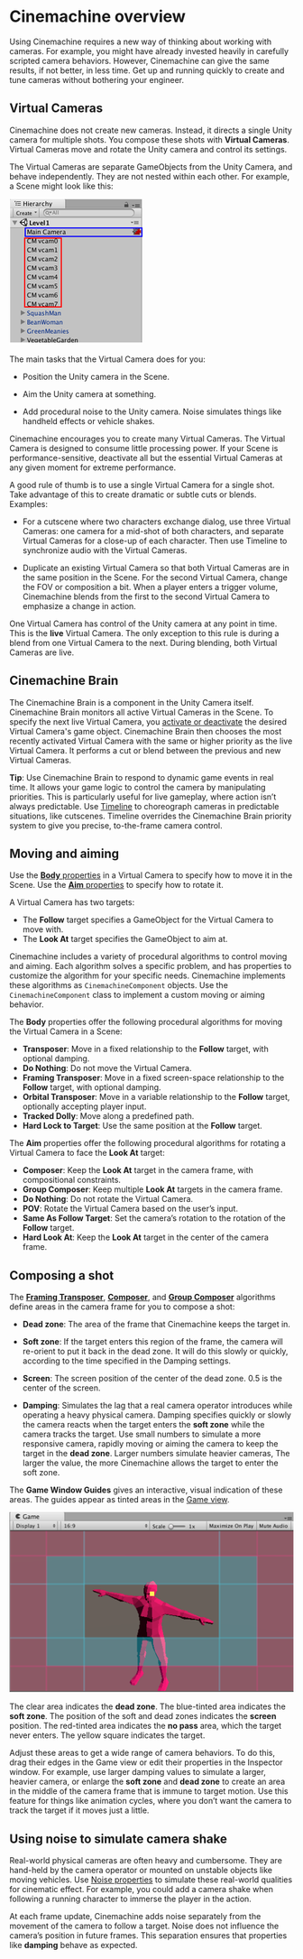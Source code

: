 # Cinemachine overview

Using Cinemachine requires a new way of thinking about working with cameras. For example, you might have already invested heavily in carefully scripted camera behaviors. However, Cinemachine can give the same results, if not better, in less time. Get up and running quickly to create and tune cameras without bothering your engineer.

## Virtual Cameras

Cinemachine does not create new cameras. Instead, it directs a single Unity camera for multiple shots. You compose these shots with __Virtual Cameras__. Virtual Cameras move and rotate the Unity camera and control its settings.

The Virtual Cameras are separate GameObjects from the Unity Camera, and behave independently. They are not nested within each other. For example, a Scene might look like this:

![A Scene containing a Unity camera with Cinemachine Brain (blue) and multiple Virtual Cameras (red)](images/CinemachineSceneHierarchy.png)

The main tasks that the Virtual Camera does for you:

* Position the Unity camera in the Scene.

* Aim the Unity camera at something.

* Add procedural noise to the Unity camera. Noise simulates things like handheld effects or vehicle shakes.

Cinemachine encourages you to create many Virtual Cameras. The Virtual Camera is designed to consume little processing power. If your Scene is performance-sensitive, deactivate all but the essential Virtual Cameras at any given moment for extreme performance.

A good rule of thumb is to use a single Virtual Camera for a single shot. Take advantage of this to create dramatic or subtle cuts or blends. Examples:

* For a cutscene where two characters exchange dialog, use three Virtual Cameras: one camera for a mid-shot of both characters, and separate Virtual Cameras for a close-up of each character. Then use Timeline to synchronize audio with the Virtual Cameras.

* Duplicate an existing Virtual Camera so that both Virtual Cameras are in the same position in the Scene. For the second Virtual Camera, change the FOV or composition a bit. When a player enters a trigger volume, Cinemachine blends from the first to the second Virtual Camera to emphasize a change in action.

One Virtual Camera has control of the Unity camera at any point in time. This is the __live__ Virtual Camera. The only exception to this rule is during a blend from one Virtual Camera to the next. During blending, both Virtual Cameras are live.

## Cinemachine Brain

The Cinemachine Brain is a component in the Unity Camera itself. Cinemachine Brain monitors all active Virtual Cameras in the Scene. To specify the next live Virtual Camera, you [activate or deactivate](https://docs.unity3d.com/Manual/DeactivatingGameObjects.html) the desired Virtual Camera's game object. Cinemachine Brain then chooses the most recently activated Virtual Camera with the same or higher priority as the live Virtual Camera.  It performs a cut or blend between the previous and new Virtual Cameras.

**Tip**: Use Cinemachine Brain to respond to dynamic game events in real time. It allows your game logic to control the camera by manipulating priorities. This is particularly useful for live gameplay, where action isn’t always predictable. Use [Timeline](CinemachineTimeline.html) to choreograph cameras in predictable situations, like cutscenes. Timeline overrides the Cinemachine Brain priority system to give you precise, to-the-frame camera control.

## Moving and aiming

Use the [__Body__ properties](CinemachineVirtualCameraBody.html) in a Virtual Camera to specify how to move it in the Scene. Use the [__Aim__ properties](CinemachineVirtualCameraAim.html) to specify how to rotate it.

A Virtual Camera has two targets:

* The __Follow__ target specifies a GameObject for the Virtual Camera to move with.
* The __Look At__ target specifies the GameObject to aim at.

Cinemachine includes a variety of procedural algorithms to control moving and aiming. Each algorithm solves a specific problem, and has properties to customize the algorithm for your specific needs. Cinemachine implements these algorithms as `CinemachineComponent` objects. Use the `CinemachineComponent` class to implement a custom moving or aiming behavior.

The __Body__ properties offer the following procedural algorithms for moving the Virtual Camera in a Scene:

* __Transposer__: Move in a fixed relationship to the __Follow__ target, with optional damping.
* __Do Nothing__: Do not move the Virtual Camera.
* __Framing Transposer__: Move in a fixed screen-space relationship to the __Follow__ target, with optional damping.
* __Orbital Transposer__: Move in a variable relationship to the __Follow__ target, optionally accepting player input.
* __Tracked Dolly__: Move along a predefined path.
* __Hard Lock to Target__: Use the same position at the __Follow__ target.

The __Aim__ properties offer the following procedural algorithms for rotating a Virtual Camera to face the __Look At__ target:

* __Composer__: Keep the __Look At__ target in the camera frame, with compositional constraints.
* __Group Composer__: Keep multiple __Look At__ targets in the camera frame.
* __Do Nothing__: Do not rotate the Virtual Camera.
* __POV__: Rotate the Virtual Camera based on the user’s input.
* __Same As Follow Target__: Set the camera’s rotation to the rotation of the __Follow__ target.
* __Hard Look At__: Keep the __Look At__ target in the center of the camera frame.


## Composing a shot

The [__Framing Transposer__](CinemachineBodyFramingTransposer.html), [__Composer__](CinemachineAimComposer.html), and [__Group Composer__](CinemachineAimGroupComposer.html) algorithms define areas in the camera frame for you to compose a shot:

* __Dead zone__: The area of the frame that Cinemachine keeps the target in.

* __Soft zone__: If the target enters this region of the frame, the camera will re-orient to put it back in the dead zone.  It will do this slowly or quickly, according to the time specified in the Damping settings.

* __Screen__: The screen position of the center of the dead zone.  0.5 is the center of the screen.

* __Damping__: Simulates the lag that a real camera operator introduces while operating a heavy physical camera. Damping specifies quickly or slowly the camera reacts when the target enters the __soft zone__ while the camera tracks the target. Use small numbers to simulate a more responsive camera, rapidly moving or aiming the camera to keep the target in the __dead zone__. Larger numbers simulate heavier cameras, The larger the value, the more Cinemachine allows the target to enter the soft zone.

The __Game Window Guides__ gives an interactive, visual indication of these areas. The guides appear as tinted areas in the [Game view](https://docs.unity3d.com/Manual/GameView.html).

![Game Window Guides gives a visual indication of the damping, screen, soft zone, and dead zone](images/CinemachineGameWindowGuides.png)

The clear area indicates the __dead zone__. The blue-tinted area indicates the __soft zone__. The position of the soft and dead zones indicates the __screen__ position. The red-tinted area indicates the __no pass__ area, which the target never enters. The yellow square indicates the target.

Adjust these areas to get a wide range of camera behaviors. To do this, drag their edges in the Game view or edit their properties in the Inspector window. For example, use larger damping values to simulate a larger, heavier camera, or enlarge the __soft zone__ and __dead zone__ to create an area in the middle of the camera frame that is immune to target motion. Use this feature for things like animation cycles, where you don’t want the camera to track the target if it moves just a little.

## Using noise to simulate camera shake

Real-world physical cameras are often heavy and cumbersome. They are hand-held by the camera operator or mounted on unstable objects like moving vehicles. Use [Noise properties](CinemachineVirtualCameraNoise.html) to simulate these real-world qualities for cinematic effect. For example, you could add a camera shake when following a running character to immerse the player in the action.

At each frame update, Cinemachine adds noise separately from the movement of the camera to follow a target. Noise does not influence the camera’s position in future frames. This separation ensures that properties like __damping__ behave as expected.
